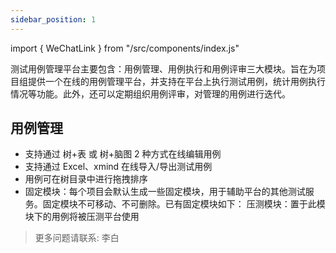 ```yaml
---
sidebar_position: 1
---
```

import { WeChatLink } from "/src/components/index.js"

测试用例管理平台主要包含：用例管理、用例执行和用例评审三大模块。旨在为项目组提供一个在线的用例管理平台，并支持在平台上执行测试用例，统计用例执行情况等功能。此外，还可以定期组织用例评审，对管理的用例进行迭代。


## 用例管理
* 支持通过 树+表 或 树+脑图 2 种方式在线编辑用例
* 支持通过 Excel、xmind 在线导入/导出测试用例
* 用例可在树目录中进行拖拽排序
* 固定模块：每个项目会默认生成一些固定模块，用于辅助平台的其他测试服务。固定模块不可移动、不可删除。已有固定模块如下：
压测模块：置于此模块下的用例将被压测平台使用


>更多问题请联系: <WeChatLink name='李白'>李白</WeChatLink>
